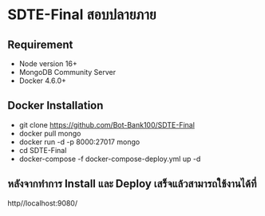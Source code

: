 # SDTE-Final สอบปลายภาย
## Requirement
  * Node version 16+
  * MongoDB Community Server
  * Docker 4.6.0+
  
## Docker Installation
  * git clone https://github.com/Bot-Bank100/SDTE-Final
  * docker pull mongo
  * docker run -d -p 8000:27017 mongo
  * cd SDTE-Final
  * docker-compose -f docker-compose-deploy.yml up -d
  
## หลังจากทำการ Install และ Deploy เสร็จแล้วสามารถใช้งานได้ที่
http//localhost:9080/
